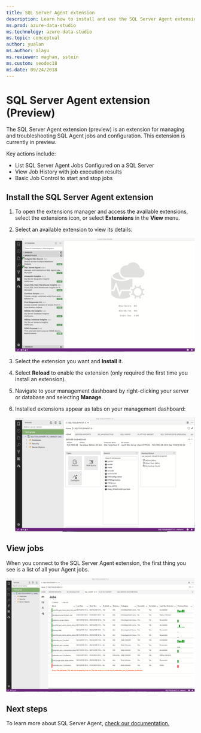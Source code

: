 ```yaml
---
title: SQL Server Agent extension
description: Learn how to install and use the SQL Server Agent extension for Azure Data Studio—an extension for managing SQL Agent jobs and configurations. 
ms.prod: azure-data-studio
ms.technology: azure-data-studio
ms.topic: conceptual
author: yualan
ms.author: alayu
ms.reviewer: maghan, sstein
ms.custom: seodec18
ms.date: 09/24/2018
---
```


# SQL Server Agent extension (Preview)

The SQL Server Agent extension (preview) is an extension for managing and troubleshooting SQL Agent jobs and configuration. This extension is currently in preview.

Key actions include:

- List SQL Server Agent Jobs Configured on a SQL Server
- View Job History with job execution results
- Basic Job Control to start and stop jobs

## Install the SQL Server Agent extension

1. To open the extensions manager and access the available extensions, select the extensions icon, or select **Extensions** in the **View** menu.
2. Select an available extension to view its details.

   ![Install agent](media/sql-server-agent-extension/install-sql-agent.png)

3. Select the extension you want and **Install** it.
4. Select **Reload** to enable the extension (only required the first time you install an extension).
5. Navigate to your management dashboard by right-clicking your server or database and selecting **Manage**.
6. Installed extensions appear as tabs on your management dashboard:

   ![View agent](media/sql-server-agent-extension/view-sql-agent.png)

## View jobs

When you connect to the SQL Server Agent extension, the first thing you see is a list of all your Agent jobs.

   ![View jobs](media/sql-server-agent-extension/job-view.png)

## Next steps

To learn more about SQL Server Agent, [check our documentation.](../../ssms/agent/sql-server-agent.md)
